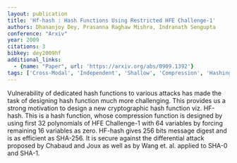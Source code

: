 ```yaml
---
layout: publication
title: 'Hf-hash : Hash Functions Using Restricted HFE Challenge-1'
authors: Dhananjoy Dey, Prasanna Raghaw Mishra, Indranath Sengupta
conference: "Arxiv"
year: 2009
citations: 3
bibkey: dey2009hf
additional_links:
  - {name: "Paper", url: 'https://arxiv.org/abs/0909.1392'}
tags: ['Cross-Modal', 'Independent', 'Shallow', 'Compression', 'Hashing']
---
```

Vulnerability of dedicated hash functions to various attacks has made the
task of designing hash function much more challenging. This provides us a
strong motivation to design a new cryptographic hash function viz. HF-hash.
This is a hash function, whose compression function is designed by using first
32 polynomials of HFE Challenge-1 with 64 variables by forcing remaining 16
variables as zero. HF-hash gives 256 bits message digest and is as efficient as
SHA-256. It is secure against the differential attack proposed by Chabaud and
Joux as well as by Wang et. al. applied to SHA-0 and SHA-1.
